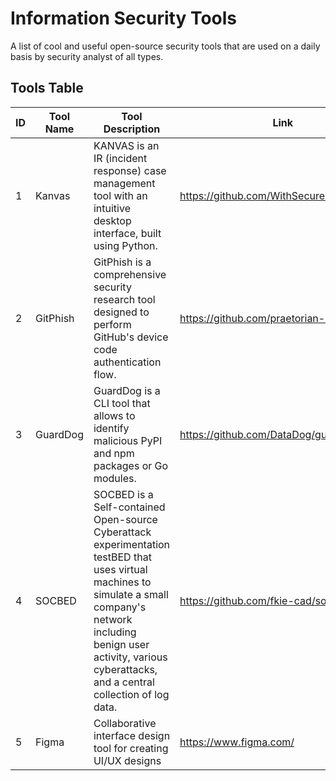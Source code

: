# Information Security Tools

A list of cool and useful open-source security tools that are used on a daily basis by security analyst of all types.

## Tools Table

| ID  | Tool Name          | Tool Description                                                          | Link                           |
| --- | ------------------ | ------------------------------------------------------------------------- | ------------------------------ |
| 1   | Kanvas | KANVAS is an IR (incident response) case management tool with an intuitive desktop interface, built using Python.  | https://github.com/WithSecureLabs/Kanvas |
| 2   | GitPhish | GitPhish is a comprehensive security research tool designed to perform GitHub's device code authentication flow. | https://github.com/praetorian-inc/GitPhish |
| 3   | GuardDog | GuardDog is a CLI tool that allows to identify malicious PyPI and npm packages or Go modules. | https://github.com/DataDog/guarddog |
| 4   | SOCBED | SOCBED is a Self-contained Open-source Cyberattack experimentation testBED that uses virtual machines to simulate a small company's network including benign user activity, various cyberattacks, and a central collection of log data. | https://github.com/fkie-cad/socbed |
| 5   | Figma              | Collaborative interface design tool for creating UI/UX designs            | https://www.figma.com/         |
